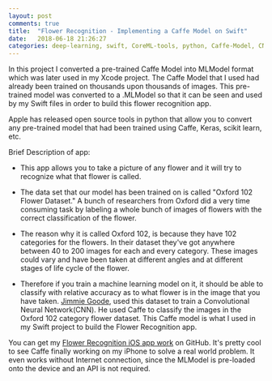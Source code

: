 ```yaml
---
layout: post
comments: true
title:  "Flower Recognition - Implementing a Caffe Model on Swift"
date:   2018-06-18 21:26:27
categories: deep-learning, swift, CoreML-tools, python, Caffe-Model, CNN, MLModel, IOS, mobile, AI
---
```


In this project I converted a pre-trained Caffe Model into MLModel format which was later used in my Xcode project.
The Caffe Model that I used had already been trained on thousands upon thousands of images. This pre-trained model was converted to a .MLModel so that it can be seen and used by my Swift files in order to build this flower recognition app.

Apple has released open source tools in python that allow you to convert any pre-trained model that had been trained using Caffe, Keras, scikit learn, etc.

Brief Description of app:

* This app allows you to take a picture of any flower and it will try to recognize what that flower is called.

* The data set that our model has been trained on is called "Oxford 102 Flower Dataset."
A bunch of researchers from Oxford did a very time consuming task by labeling a whole bunch of images of flowers with the correct classification of the flower.

* The reason why it is called Oxford 102, is because they have 102 categories for the flowers.
In their dataset they've got anywhere between 40 to 200 images for each and every category.
These images could vary and have been taken at different angles and at different stages of life cycle of the flower.

* Therefore if you train a machine learning model on it, it should be able to classify with relative accuracy as to what flower is in the image that you have taken. [Jimmie Goode](https://github.com/jimgoo/caffe-oxford102), used this dataset to train a Convolutional Neural Network(CNN). He used Caffe to classify the images in the Oxford 102 category flower dataset. 
This Caffe model is what I used in my Swift project to build the Flower Recognition app.

You can get my [Flower Recognition iOS app work](https://github.com/aaronjohn2/FlowerRecog-master) on GitHub.
It's pretty cool to see Caffe finally working on my iPhone to solve a real world problem. It even works without Internet connection, since the MLModel is pre-loaded onto the device and an API is not required.
